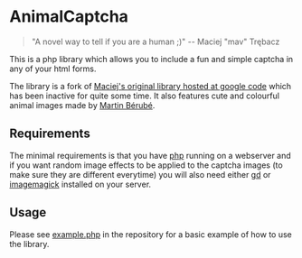 AnimalCaptcha
=============
> "A novel way to tell if you are a human ;)"
-- Maciej "mav" Trębacz

This is a php library which allows you to include a fun and simple captcha in any of your html forms.

The library is a fork of [Maciej's original library hosted at google code](https://code.google.com/p/animalcaptcha/) which has been inactive for quite some time. It also features cute and colourful animal images made by [Martin Bérubé](http://how-to-draw-funny-cartoons.com/).

Requirements
------------
The minimal requirements is that you have [php](http://www.php.net) running on a webserver and if you want random image effects to be applied to the captcha images (to make sure they are different everytime) you will also need either [gd](http://php.net/manual/en/book.image.php) or [imagemagick](http://www.imagemagick.org) installed on your server.

Usage
-----
Please see [example.php](example.php) in the repository for a basic example of how to use the library.
